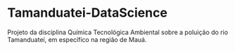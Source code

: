 # Tamanduatei-DataScience
Projeto da disciplina Química Tecnológica Ambiental sobre a poluição do rio Tamanduateí, em específico na região de Mauá.
